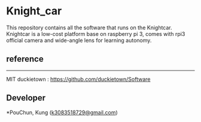 # Knight_car

This repository contains all the software that runs on the Knightcar.
Knightcar is a low-cost platform base on raspberry pi 3, comes with rpi3 official camera and wide-angle lens for learning autonomy.

## reference

-----
MIT duckietown : https://github.com/duckietown/Software

## Developer

*PouChun, Kung (k3083518729@gmail.com)
